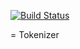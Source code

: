 [![Build Status](https://travis-ci.org/projx-io/token.svg)](https://travis-ci.org/projx-io/token)

= Tokenizer


